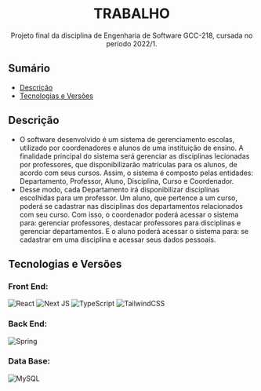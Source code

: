 <h1 align="center">TRABALHO</h1>
<p align="center">
  Projeto final da disciplina de Engenharia de Software GCC-218, cursada no período 2022/1.
</p>

## Sumário

- [Descrição](#descrição)
- [Tecnologias e Versões](#tecnologias-e-versões)

## Descrição 
-   O software desenvolvido é um sistema de gerenciamento escolas, utilizado por coordenadores e alunos de uma  instituição de ensino. A finalidade principal do sistema será gerenciar as disciplinas lecionadas por professores,
que disponibilizarão matrículas para os alunos, de acordo com seus cursos. Assim, o sistema é composto pelas entidades: Departamento, Professor, Aluno, Disciplina, Curso e Coordenador.
-   Desse modo, cada Departamento irá disponibilizar disciplinas escolhidas para um professor. Um aluno, que pertence a um curso, poderá se cadastrar nas disciplinas dos departamentos relacionados com seu curso. Com isso,
o coordenador poderá acessar o sistema para: gerenciar professores, destacar professores para disciplinas e gerenciar departamentos. E o aluno poderá acessar o sistema para: se cadastrar em uma disciplina e acessar seus dados pessoais.

## Tecnologias e Versões

### Front End:
![React](https://img.shields.io/badge/react-v18.2.0-%2320232a.svg?style=for-the-badge&logo=react&logoColor=%2361DAFB)
![Next JS](https://img.shields.io/badge/Next-v12.2.5-%2320232a.svg?style=for-the-badge&logo=next.js&logoColor=white)
![TypeScript](https://img.shields.io/badge/typescript-v4.7.4-%2320232a.svg?style=for-the-badge&logo=typescript&logoColor=white)
![TailwindCSS](https://img.shields.io/badge/tailwindcss-v3.1.8-%2320232a.svg?style=for-the-badge&logo=tailwind-css&logoColor=white)
### Back End:
![Spring](https://img.shields.io/badge/spring-v2.7.0-%2320232a.svg?style=for-the-badge&logo=spring&logoColor=white)
### Data Base:
![MySQL](https://img.shields.io/badge/mysql-v8.0.0-%2320232a.svg?style=for-the-badge&logo=mysql&logoColor=white)
